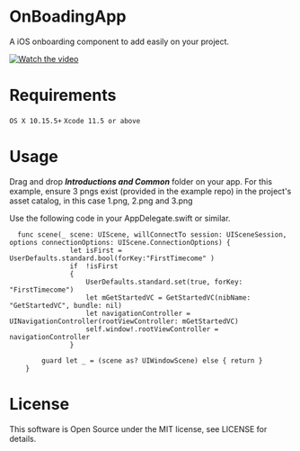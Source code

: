 # OnBoadingApp
A iOS onboarding component to add easily on your project.

[![Watch the video](https://youtu.be/DqP-kihCRco/maxresdefault.jpg)](https://youtu.be/DqP-kihCRco)

# Requirements
`OS X 10.15.5+`
`Xcode 11.5 or above`

# Usage
Drag and drop ***Introductions and Common*** folder on your app.
For this example, ensure 3 pngs exist (provided in the example repo) in the project's asset catalog, in this case 1.png, 2.png and 3.png

Use the following code in your AppDelegate.swift or similar.

```
  func scene(_ scene: UIScene, willConnectTo session: UISceneSession, options connectionOptions: UIScene.ConnectionOptions) {
               let isFirst = UserDefaults.standard.bool(forKey:"FirstTimecome" )
               if  !isFirst
               {
                   UserDefaults.standard.set(true, forKey: "FirstTimecome")
                   let mGetStartedVC = GetStartedVC(nibName: "GetStartedVC", bundle: nil)
                   let navigationController = UINavigationController(rootViewController: mGetStartedVC)
                   self.window!.rootViewController = navigationController
               }
        
        guard let _ = (scene as? UIWindowScene) else { return }
    }
```

# License
This software is Open Source under the MIT license, see LICENSE for details.

